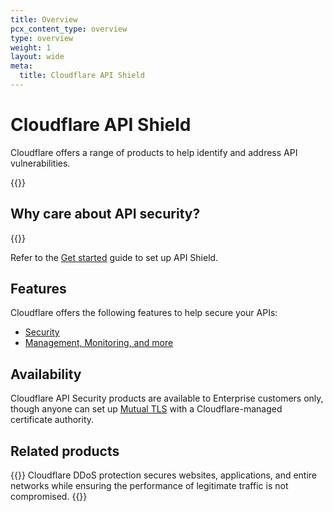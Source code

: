 ```yaml
---
title: Overview
pcx_content_type: overview
type: overview
weight: 1
layout: wide
meta:
  title: Cloudflare API Shield
---
```


# Cloudflare API Shield

Cloudflare offers a range of products to help identify and address API vulnerabilities.

{{<render file="_non-contract-enablement.md" productFolder="fundamentals" >}}

## Why care about API security?

{{<render file="_why-care.md" productFolder="api-shield" >}}

Refer to the [Get started](/api-shield/get-started/) guide to set up API Shield.

## Features

Cloudflare offers the following features to help secure your APIs:

- [Security](/api-shield/security/)
- [Management, Monitoring, and more](/api-shield/api-gateway/)

## Availability

Cloudflare API Security products are available to Enterprise customers only, though anyone can set up [Mutual TLS](/api-shield/security/mtls/) with a Cloudflare-managed certificate authority.

## Related products

{{<related header="DDoS Protection" href="/ddos-protection/" product="ddos-protection">}}
Cloudflare DDoS protection secures websites, applications, and entire networks while ensuring the performance of legitimate traffic is not compromised.
{{</related>}}
